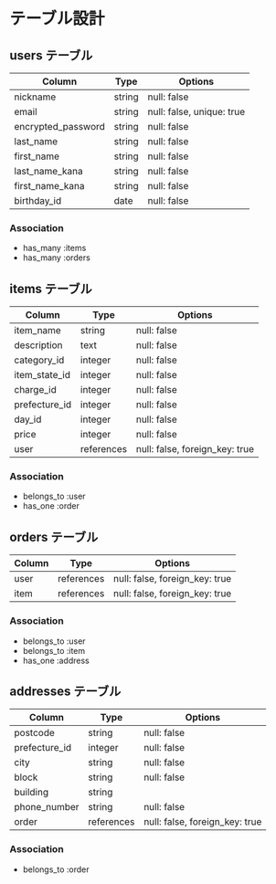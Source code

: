 # テーブル設計

## users テーブル

| Column             | Type    | Options     |
| ------------------ | ------- | ----------- |
| nickname           | string  | null: false |
| email              | string  | null: false, unique: true |
| encrypted_password | string  | null: false |
| last_name          | string  | null: false |
| first_name         | string  | null: false |
| last_name_kana     | string  | null: false |
| first_name_kana    | string  | null: false |
| birthday_id        | date    | null: false |

### Association

- has_many :items
- has_many :orders

## items テーブル

| Column        | Type       | Options     |
| ------------- | ---------- | ----------- |
| item_name     | string     | null: false |
| description   | text       | null: false |
| category_id   | integer    | null: false |
| item_state_id | integer    | null: false |
| charge_id     | integer    | null: false |
| prefecture_id | integer    | null: false |
| day_id        | integer    | null: false |
| price         | integer    | null: false |
| user          | references | null: false, foreign_key: true |

### Association

- belongs_to :user
- has_one :order

## orders テーブル

| Column    | Type       | Options                        |
| --------- | ---------- | ------------------------------ |
| user      | references | null: false, foreign_key: true |
| item      | references | null: false, foreign_key: true |

### Association

- belongs_to :user
- belongs_to :item
- has_one :address

## addresses テーブル

| Column         | Type       | Options                        |
| -------------- | ---------- | ------------------------------ |
| postcode       | string     | null: false |
| prefecture_id  | integer    | null: false |
| city           | string     | null: false |
| block          | string     | null: false |
| building       | string     |             |
| phone_number   | string     | null: false |
| order          | references | null: false, foreign_key: true |

### Association

- belongs_to :order
